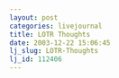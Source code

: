 ```yaml
---
layout: post
categories: livejournal
title: LOTR Thoughts
date: 2003-12-22 15:06:45
lj_slug: LOTR-Thoughts
lj_id: 112406
---
```




